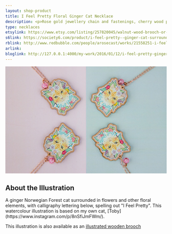 ```yaml
---
layout: shop-product
title: I Feel Pretty Floral Ginger Cat Necklace
description: <p>Rose gold jewellery chain and fastenings, cherry wood pendant printed with a watercolour illustration with protective gloss seal. Hand assembled with a pink decorative bead.</p>
type: necklaces
etsylink: https://www.etsy.com/listing/257820045/walnut-wood-brooch-or-rose-gold-necklace
s6link: https://society6.com/product/i-feel-pretty--ginger-cat-surrounded-by-flowers_print#1=45
rblink: http://www.redbubble.com/people/arosecast/works/21558251-i-feel-pretty-watercolour-illustration-of-a-ginger-cat-surrounded-by-flowers
arlink: 
bloglink: http://127.0.0.1:4000/my-work/2016/01/12/i-feel-pretty-ginger-cat.html
---
```


<div class="carosel">
    <img src="/assets/shop/pretty-cat-floral-rose-gold-wooden-necklace.jpg" alt="I Feel Pretty - Rose Gold and Wooden Pendant Necklace with a printed illustration of a ginger cat surrounded by flowers, with calligraphy lettering below, hand-made by A Rose Cast" title="I Feel Pretty - Rose Gold and Wooden Pendant Necklace with a printed illustration of a ginger cat surrounded by flowers, with calligraphy lettering below, hand-made by @arosecast">
</div>

<h2>About the Illustration</h2>
A ginger Norwegian Forest cat surrounded in flowers and other floral elements, with calligraphy lettering below, spelling out &quot;I Feel Pretty&quot;. This watercolour illustration is based on my own cat, [Toby](https://www.instagram.com/p/8nSfiJmFWm/).

This illustration is also available as an [illustrated wooden brooch](/shop/i-feel-pretty-floral-ginger-cat-wooden-brooch.html)